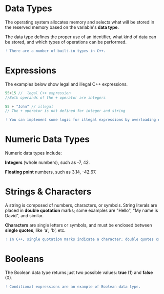 # Data Types

The operating system allocates memory and selects what will be stored in the reserved memory based on the variable's **data type**.

The data type defines the proper use of an identifier, what kind of data can be stored, and which types of operations can be performed.

```diff
! There are a number of built-in types in C++.
```

# Expressions

The examples below show legal and illegal C++ expressions.

```cpp
55+15 //  legal C++ expression
//Both operands of the + operator are integers

55 + "John" // illegal
// The + operator is not defined for integer and string
```

```diff
! You can implement some logic for illegal expressions by overloading operators.
```

# Numeric Data Types

Numeric data types include:

**Integers** (whole numbers), such as -7, 42.

**Floating point** numbers, such as 3.14, -42.67.

# Strings & Characters

A string is composed of numbers, characters, or symbols. String literals are placed in **double quotation** marks; some examples are "Hello", "My name is David", and similar.

**Characters** are single letters or symbols, and must be enclosed between **single quotes**, like 'a', 'b', etc.

```diff
! In C++, single quotation marks indicate a character; double quotes create a string literal. While 'a' is a single a character literal, "a" is a string literal.
```

# Booleans

The Boolean data type returns just two possible values: **true** (1) and **false** (0).

```diff
! Conditional expressions are an example of Boolean data type.
```
